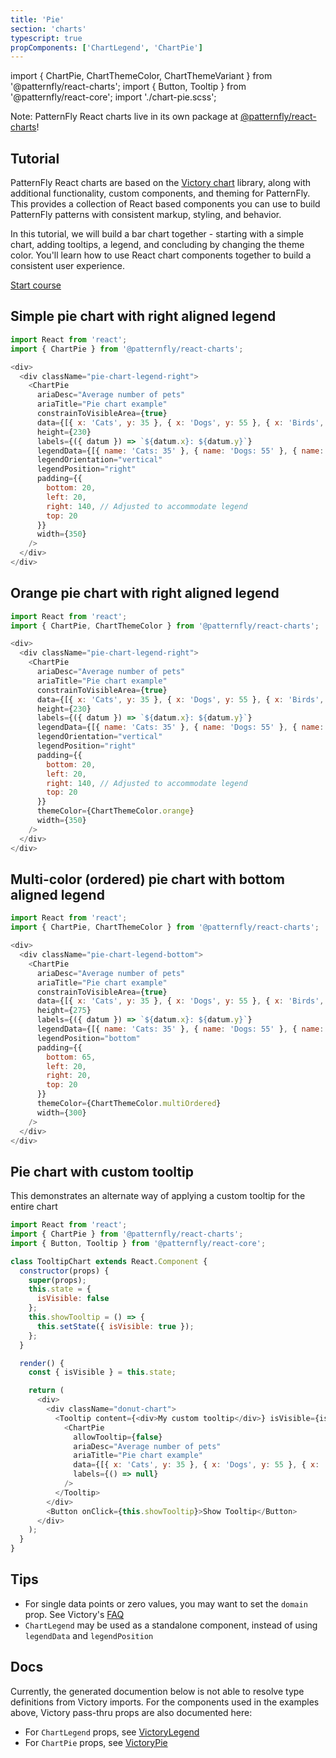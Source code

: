 ```yaml
---
title: 'Pie'
section: 'charts'
typescript: true
propComponents: ['ChartLegend', 'ChartPie']
---
```


import { ChartPie, ChartThemeColor, ChartThemeVariant } from '@patternfly/react-charts';
import { Button, Tooltip } from '@patternfly/react-core';
import './chart-pie.scss';

Note: PatternFly React charts live in its own package at [@patternfly/react-charts](https://www.npmjs.com/package/@patternfly/react-charts)!

## Tutorial

PatternFly React charts are based on the [Victory chart](https://formidable.com/open-source/victory/docs/victory-chart/) library, 
along with additional functionality, custom components, and theming for PatternFly. This provides a collection of React 
based components you can use to build PatternFly patterns with consistent markup, styling, and behavior.

In this tutorial, we will build a bar chart together - starting with a simple chart, adding tooltips, a legend,
and concluding by changing the theme color. You'll learn how to use React chart components together to build a 
consistent user experience.

[Start course](https://katacoda.com/patternfly/courses/charts/pie-chart)

## Simple pie chart with right aligned legend
```js
import React from 'react';
import { ChartPie } from '@patternfly/react-charts';

<div>
  <div className="pie-chart-legend-right">
    <ChartPie
      ariaDesc="Average number of pets"
      ariaTitle="Pie chart example"
      constrainToVisibleArea={true}
      data={[{ x: 'Cats', y: 35 }, { x: 'Dogs', y: 55 }, { x: 'Birds', y: 10 }]}
      height={230}
      labels={({ datum }) => `${datum.x}: ${datum.y}`}
      legendData={[{ name: 'Cats: 35' }, { name: 'Dogs: 55' }, { name: 'Birds: 10' }]}
      legendOrientation="vertical"
      legendPosition="right"
      padding={{
        bottom: 20,
        left: 20,
        right: 140, // Adjusted to accommodate legend
        top: 20
      }}
      width={350}
    />
  </div>
</div>
```

## Orange pie chart with right aligned legend
```js
import React from 'react';
import { ChartPie, ChartThemeColor } from '@patternfly/react-charts';

<div>
  <div className="pie-chart-legend-right">
    <ChartPie
      ariaDesc="Average number of pets"
      ariaTitle="Pie chart example"
      constrainToVisibleArea={true}
      data={[{ x: 'Cats', y: 35 }, { x: 'Dogs', y: 55 }, { x: 'Birds', y: 10 }]}
      height={230}
      labels={({ datum }) => `${datum.x}: ${datum.y}`}
      legendData={[{ name: 'Cats: 35' }, { name: 'Dogs: 55' }, { name: 'Birds: 10' }]}
      legendOrientation="vertical"
      legendPosition="right"
      padding={{
        bottom: 20,
        left: 20,
        right: 140, // Adjusted to accommodate legend
        top: 20
      }}
      themeColor={ChartThemeColor.orange}
      width={350}
    />
  </div>
</div>
```

## Multi-color (ordered) pie chart with bottom aligned legend
```js
import React from 'react';
import { ChartPie, ChartThemeColor } from '@patternfly/react-charts';

<div>
  <div className="pie-chart-legend-bottom">
    <ChartPie
      ariaDesc="Average number of pets"
      ariaTitle="Pie chart example"
      constrainToVisibleArea={true}
      data={[{ x: 'Cats', y: 35 }, { x: 'Dogs', y: 55 }, { x: 'Birds', y: 10 }]}
      height={275}
      labels={({ datum }) => `${datum.x}: ${datum.y}`}
      legendData={[{ name: 'Cats: 35' }, { name: 'Dogs: 55' }, { name: 'Birds: 10' }]}
      legendPosition="bottom"
      padding={{
        bottom: 65,
        left: 20,
        right: 20,
        top: 20
      }}
      themeColor={ChartThemeColor.multiOrdered}
      width={300}
    />
  </div>
</div>
```

## Pie chart with custom tooltip
This demonstrates an alternate way of applying a custom tooltip for the entire chart
```js
import React from 'react';
import { ChartPie } from '@patternfly/react-charts';
import { Button, Tooltip } from '@patternfly/react-core';

class TooltipChart extends React.Component {
  constructor(props) {
    super(props);
    this.state = {
      isVisible: false
    };
    this.showTooltip = () => {
      this.setState({ isVisible: true });
    };
  }

  render() {
    const { isVisible } = this.state;

    return (
      <div>
        <div className="donut-chart">
          <Tooltip content={<div>My custom tooltip</div>} isVisible={isVisible} position={TooltipPosition.right} trigger="manual">
            <ChartPie
              allowTooltip={false}
              ariaDesc="Average number of pets"
              ariaTitle="Pie chart example"
              data={[{ x: 'Cats', y: 35 }, { x: 'Dogs', y: 55 }, { x: 'Birds', y: 10 }]}
              labels={() => null}
            />
          </Tooltip>
        </div>
        <Button onClick={this.showTooltip}>Show Tooltip</Button>
      </div>
    );
  }
}
```

## Tips

- For single data points or zero values, you may want to set the `domain` prop. See Victory's <a href="https://formidable.com/open-source/victory/docs/faq/#my-axis-labels-are-showing-very-small-numbers-how-do-i-fix-this" target="_blank">FAQ</a>
- `ChartLegend` may be used as a standalone component, instead of using `legendData` and `legendPosition`

## Docs
Currently, the generated documention below is not able to resolve type definitions from Victory imports. For the 
components used in the examples above, Victory pass-thru props are also documented here:

 - For `ChartLegend` props, see <a href="https://formidable.com/open-source/victory/docs/victory-legend" target="_blank">VictoryLegend</a>
 - For `ChartPie` props, see <a href="https://formidable.com/open-source/victory/docs/victory-pie" target="_blank">VictoryPie</a>
